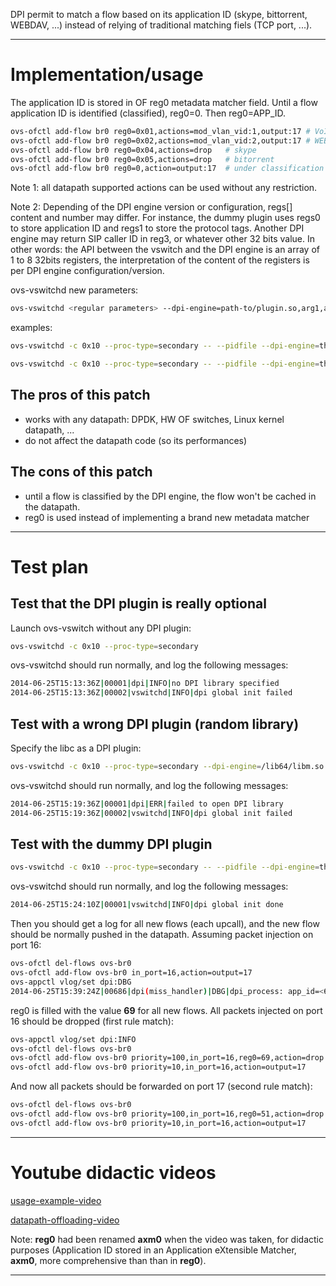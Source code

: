 DPI permit to match a flow based on its application ID (skype, bittorrent,
WEBDAV, ...) instead of relying of traditional matching fiels (TCP port, ...).

______

# Implementation/usage

The application ID is stored in OF reg0 metadata matcher field. Until a flow
application ID is identified (classified), reg0=0. Then reg0=APP_ID.

```bash
ovs-ofctl add-flow br0 reg0=0x01,actions=mod_vlan_vid:1,output:17 # VoIP
ovs-ofctl add-flow br0 reg0=0x02,actions=mod_vlan_vid:2,output:17 # WEBDAV
ovs-ofctl add-flow br0 reg0=0x04,actions=drop   # skype
ovs-ofctl add-flow br0 reg0=0x05,actions=drop   # bitorrent
ovs-ofctl add-flow br0 reg0=0,action=output:17  # under classification
```

Note 1: all datapath supported actions can be used without any restriction.

Note 2: Depending of the DPI engine version or configuration, regs[] content
        and number may differ. For instance, the dummy plugin uses regs0 
        to store application ID and regs1 to store the protocol tags. Another
        DPI engine may return SIP caller ID in reg3, or whatever other 32 bits
        value. In other words: the API between the vswitch and the DPI engine
        is an array of 1 to 8 32bits registers, the interpretation of the 
        content of the registers is per DPI engine configuration/version.

ovs-vswitchd new parameters:
```bash
ovs-vswitchd <regular parameters> --dpi-engine=path-to/plugin.so,arg1,arg2,arg3,... [ --dpi-nregs=<number of registers holding the DPI result>] [ --dpi-ports=<coma separated list of ports with PDI enabled>]
```
 examples:
```bash
ovs-vswitchd -c 0x10 --proc-type=secondary -- --pidfile --dpi-engine=third-party/dpi-dummy-plugin/dummy_dpi_engine.so
```
```bash
ovs-vswitchd -c 0x10 --proc-type=secondary -- --pidfile --dpi-engine=third-party/dpi-dummy-plugin/dummy_dpi_engine.so --dpi-nregs=1 --dpi-ports=2,5
```

## The pros of this patch

* works with any datapath: DPDK, HW OF switches, Linux kernel datapath, ...
* do not affect the datapath code (so its performances)

## The cons of this patch

* until a flow is classified by the DPI engine, the flow won't be cached
  in the datapath.
* reg0 is used instead of implementing a brand new metadata matcher

______

# Test plan

## Test that the DPI plugin is **really** optional

Launch ovs-vswitch without any DPI plugin: 
```bash
ovs-vswitchd -c 0x10 --proc-type=secondary 
```
ovs-vswitchd should run normally, and log the following messages:
```bash
2014-06-25T15:13:36Z|00001|dpi|INFO|no DPI library specified
2014-06-25T15:13:36Z|00002|vswitchd|INFO|dpi global init failed
```

## Test with a wrong DPI plugin (random library)

Specify the libc as a DPI plugin:
```bash
ovs-vswitchd -c 0x10 --proc-type=secondary --dpi-engine=/lib64/libm.so.6
```
ovs-vswitchd should run normally, and log the following messages:
```bash
2014-06-25T15:19:36Z|00001|dpi|ERR|failed to open DPI library
2014-06-25T15:19:36Z|00002|vswitchd|INFO|dpi global init failed
```

## Test with the dummy DPI plugin

```bash
ovs-vswitchd -c 0x10 --proc-type=secondary -- --pidfile --dpi-engine=third-party/dpi-dummy-plugin/dummy_dpi_engine.so
```
ovs-vswitchd should run normally, and log the following messages:
```bash
2014-06-25T15:24:10Z|00001|vswitchd|INFO|dpi global init done
```
Then you should get a log for all new flows (each upcall), and the new flow
should be normally pushed in the datapath. Assuming packet injection on port 16:
```bash
ovs-ofctl del-flows ovs-br0
ovs-ofctl add-flow ovs-br0 in_port=16,action=output=17
ovs-appctl vlog/set dpi:DBG
2014-06-25T15:39:24Z|00686|dpi(miss_handler)|DBG|dpi_process: app_id=<69> tags=<0x0> <offloaded>
```
reg0 is filled with the value **69** for all new flows. All packets
injected on port 16 should be dropped (first rule match):
```bash
ovs-appctl vlog/set dpi:INFO
ovs-ofctl del-flows ovs-br0
ovs-ofctl add-flow ovs-br0 priority=100,in_port=16,reg0=69,action=drop
ovs-ofctl add-flow ovs-br0 priority=10,in_port=16,action=output=17
```
And now all packets should be forwarded on port 17 (second rule match):
```bash
ovs-ofctl del-flows ovs-br0
ovs-ofctl add-flow ovs-br0 priority=100,in_port=16,reg0=51,action=drop
ovs-ofctl add-flow ovs-br0 priority=10,in_port=16,action=output=17
```

______

# Youtube didactic videos

[usage-example-video]

[datapath-offloading-video]

Note:
    **reg0** had been renamed **axm0** when the video was taken, for didactic
    purposes (Application ID stored in an Application eXtensible Matcher,
    **axm0**, more comprehensive than than in **reg0**).

______

[usage-example-video]: http://www.youtube.com/watch?v=jkbkvX2B_kI
[datapath-offloading-video]: http://www.youtube.com/watch?v=QmnajvSsmHI
